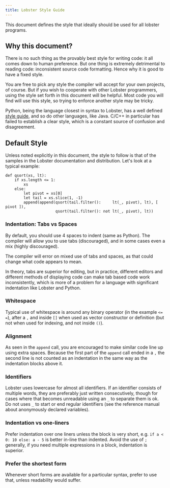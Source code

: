 ```yaml
---
title: Lobster Style Guide
---
```


This document defines the style that ideally should be used for all lobster
programs.

Why this document?
------------------

There is no such thing as the provably best style for writing code: it all comes
down to human preference. But one thing is extremely detrimental to reading
code: inconsistent source code formatting. Hence why it is good to have a fixed
style.

You are free to pick any style the compiler will accept for your own projects,
of course. But if you wish to cooperate with other Lobster programmers, using
the style set forth in this document will be helpful. Most code you will find
will use this style, so trying to enforce another style may be tricky.

Python, being the language closest in syntax to Lobster, has a well defined
[style guide](<http://www.python.org/dev/peps/pep-0008/>), and so do other
languages, like Java. C/C++ in particular has failed to establish a clear style,
which is a constant source of confusion and disagreement.

Default Style
-------------

Unless noted explicitly in this document, the style to follow is that of the
samples in the Lobster documentation and distribution. Let's look at a typical
example:

~~~~~~~~~~~~~~~~~~~~~~~~~~~~~~~~~~~~~~~~~~~~~~~~~~~~~~~~~~~~~~~~~~~~~~~~~~~~~~~~
def qsort(xs, lt):
    if xs.length <= 1:
        xs
    else:
        let pivot = xs[0]
        let tail = xs.slice(1, -1)
        append(append(qsort(tail.filter():     lt(_, pivot), lt), [ pivot ]),
                      qsort(tail.filter(): not lt(_, pivot), lt))
~~~~~~~~~~~~~~~~~~~~~~~~~~~~~~~~~~~~~~~~~~~~~~~~~~~~~~~~~~~~~~~~~~~~~~~~~~~~~~~~

### Indentation: Tabs vs Spaces

By default, you should use 4 spaces to indent (same as Python). The compiler
will allow you to use tabs (discouraged), and in some cases even a mix (highly
discouraged).

The compiler will error on mixed use of tabs and spaces, as that could change
what code appears to mean.

In theory, tabs are superior for editing, but in practice, different editors and
different methods of displaying code can make tab based code work
inconsistently, which is more of a problem for a language with significant
indentation like Lobster and Python.

### Whitespace

Typical use of whitespace is around any binary operator (in the example `<=`
`=`), after a `,` and inside `[]` when used as vector constructor or definition
(but not when used for indexing, and not inside `()`).

### Alignment

As seen in the `append` call, you are encouraged to make similar code line up
using extra spaces. Because the first part of the `append` call ended in a `,`
the second line is not counted as an indentation in the same way as the
indentation blocks above it.

### Identifiers

Lobster uses lowercase for almost all identifiers. If an identifier consists of
multiple words, they are preferably just written consecutively, though for cases
where that becomes unreadable using an `_` to separate them is ok. Do not uses
`_` to start or end regular identifiers (see the reference manual about
anonymously declared variables).

### Indentation vs one-liners

Prefer indentation over one liners unless the block is very short, e.g. `if a <
0: 10 else: a - 5` is better in-line than indented. Avoid the use of `;`
generally, if you need multiple expressions in a block, indentation is superior.

### Prefer the shortest form

Whenever short forms are available for a particular syntax, prefer to use that,
unless readability would suffer.
